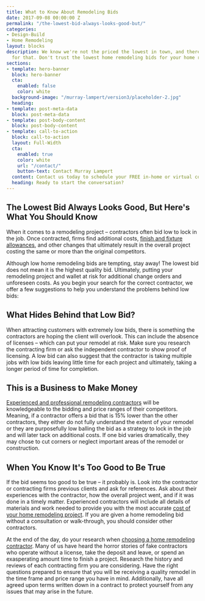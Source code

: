 ```yaml
---
title: What to Know About Remodeling Bids
date: 2017-09-08 00:00:00 Z
permalink: "/the-lowest-bid-always-looks-good-but/"
categories:
- Design-Build
- Home Remodeling
layout: blocks
description: We know we're not the priced the lowest in town, and there is reason
  for that. Don't trust the lowest home remodeling bids for your home renovation project.
sections:
- template: hero-banner
  block: hero-banner
  cta:
    enabled: false
    color: white
  background-image: "/murray-lampert/version3/placeholder-2.jpg"
  heading: 
- template: post-meta-data
  block: post-meta-data
- template: post-body-content
  block: post-body-content
- template: call-to-action
  block: call-to-action
  layout: Full-Width
  cta:
    enabled: true
    color: white
    url: "/contact/"
    button-text: Contact Murray Lampert
  content: Contact us today to schedule your FREE in-home or virtual consultation.
  heading: Ready to start the conversation?
---
```


## The Lowest Bid Always Looks Good, But Here's What You Should Know

When it comes to a remodeling project – contractors often bid low to lock in the job. Once contracted, firms find additional costs, [finish and fixture allowances](/what-are-home-improvement-contract-allowances/), and other changes that ultimately result in the overall project costing the same or more than the original competitors.

Although low home remodeling bids are tempting, stay away! The lowest bid does not mean it is the highest quality bid. Ultimately, putting your remodeling project and wallet at risk for additional change orders and unforeseen costs. As you begin your search for the correct contractor, we offer a few suggestions to help you understand the problems behind low bids:

## What Hides Behind that Low Bid?

When attracting customers with extremely low bids, there is something the contractors are hoping the client will overlook. This can include the absence of licenses – which can put your remodel at risk. Make sure you research the contracting firm or ask the independent contractor to show proof of licensing. A low bid can also suggest that the contractor is taking multiple jobs with low bids leaving little time for each project and ultimately, taking a longer period of time for completion.

## This is a Business to Make Money

[Experienced and professional remodeling contractors](/about-murray-lampert-design-build-remodel) will be knowledgeable to the bidding and price ranges of their competitors. Meaning, if a contractor offers a bid that is 15% lower than the other contractors, they either do not fully understand the extent of your remodel or they are purposefully low balling the bid as a strategy to lock in the job and will later tack on additional costs. If one bid varies dramatically, they may chose to cut corners or neglect important areas of the remodel or construction.

## When You Know It's Too Good to Be True

If the bid seems too good to be true – it probably is. Look into the contractor or contracting firms previous clients and ask for references. Ask about their experiences with the contractor, how the overall project went, and if it was done in a timely matter. Experienced contractors will include all details of materials and work needed to provide you with the most accurate [cost of your home remodeling project](/how-much-will-my-home-remodeling-project-cost/). If you are given a home remodeling bid without a consultation or walk-through, you should consider other contractors.

At the end of the day, do your research when [choosing a home remodeling contractor](/complete-guide-to-choosing-the-right-home-remodeling-contractor/). Many of us have heard the horror stories of fake contractors who operate without a license, take the deposit and leave, or spend an exasperating amount time to finish a project. Research the history and reviews of each contracting firm you are considering. Have the right questions prepared to ensure that you will be receiving a quality remodel in the time frame and price range you have in mind. Additionally, have all agreed upon terms written down in a contract to protect yourself from any issues that may arise in the future.
